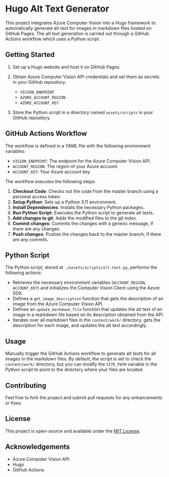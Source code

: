 # Hugo Alt Text Generator

This project integrates Azure Computer Vision into a Hugo framework to automatically generate alt text for images in markdown files hosted on GitHub Pages. The alt text generation is carried out through a GitHub Actions workflow which uses a Python script.

## Getting Started

1. Set up a Hugo website and host it on GitHub Pages.
2. Obtain Azure Computer Vision API credentials and set them as secrets in your GitHub repository.
   
   - `VISION_ENDPOINT`
   - `AZURE_ACCOUNT_REGION`
   - `AZURE_ACCOUNT_KEY`
   
3. Store the Python script in a directory named `assets/scripts` in your GitHub repository.

## GitHub Actions Workflow

The workflow is defined in a YAML file with the following environment variables:

- `VISION_ENDPOINT`: The endpoint for the Azure Computer Vision API.
- `ACCOUNT_REGION`: The region of your Azure account.
- `ACCOUNT_KEY`: Your Azure account key.

The workflow executes the following steps:

1. **Checkout Code**: Checks out the code from the master branch using a personal access token.
2. **Setup Python**: Sets up a Python 3.11 environment.
3. **Install Dependencies**: Installs the necessary Python packages.
4. **Run Python Script**: Executes the Python script to generate alt texts.
5. **Add changes to git**: Adds the modified files to the git index.
6. **Commit changes**: Commits the changes with a generic message, if there are any changes.
7. **Push changes**: Pushes the changes back to the master branch, if there are any commits.

## Python Script
 
The Python script, stored at `./assets/scripts/alt-text.py`, performs the following actions:

- Retrieves the necessary environment variables (`ACCOUNT_REGION`, `ACCOUNT_KEY`) and initializes the Computer Vision Client using the Azure SDK.
- Defines a `get_image_description` function that gets the description of an image from the Azure Computer Vision API.
- Defines an `update_markdown_file` function that updates the alt text of an image in a markdown file based on its description obtained from the API.
- Iterates over all markdown files in the `content/work/` directory, gets the description for each image, and updates the alt text accordingly.

## Usage

Manually trigger the GitHub Actions workflow to generate alt texts for all images in the markdown files. By default, the script is set to check the `content/work/` directory, but you can modify the `SITE_PATH` variable in the Python script to point to the directory where your files are located.

## Contributing

Feel free to fork the project and submit pull requests for any enhancements or fixes.

## License

This project is open-source and available under the [MIT License](LICENSE).

## Acknowledgements

- Azure Computer Vision API
- Hugo
- GitHub Actions
